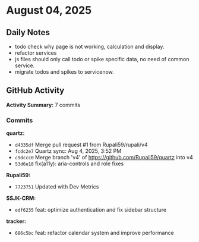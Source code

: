 ﻿# August 04, 2025

## Daily Notes

- todo check why page is not working, calculation and display.
- refactor services
- js files should only call todo or spike specific data, no need of common service.
- migrate todos and spikes to servicenow.


## GitHub Activity

**Activity Summary:** 7 commits

### Commits


**quartz:**
- `d4335df` Merge pull request #1 from Rupali59/rupali/v4
- `fcdc2e7` Quartz sync: Aug 4, 2025, 3:52 PM
- `c9dccc0` Merge branch 'v4' of https://github.com/Rupali59/quartz into v4
- `53d6e18` fix(a11y): aria-controls and role fixes

**Rupali59:**
- `7723751` Updated with Dev Metrics

**SSJK-CRM:**
- `edf6235` feat: optimize authentication and fix sidebar structure

**tracker:**
- `686c5bc` feat: refactor calendar system and improve performance
